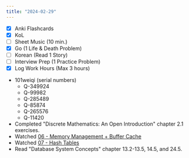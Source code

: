 ```yaml
---
title: "2024-02-29"
---
```


- [x] Anki Flashcards
- [x] KoL
- [ ] Sheet Music (10 min.)
- [x] Go (1 Life & Death Problem)
- [ ] Korean (Read 1 Story)
- [ ] Interview Prep (1 Practice Problem)
- [x] Log Work Hours (Max 3 hours)

* 101weiqi (serial numbers)
	* Q-349924
	* Q-99982
	* Q-285489
	* Q-85874
	* Q-265576
	* Q-11420
* Completed "Discrete Mathematics: An Open Introduction" chapter 2.1 exercises.
* Watched [06 - Memory Management + Buffer Cache](https://www.youtube.com/watch?v=Y9H2HaRKOIw)
* Watched [07 - Hash Tables](https://www.youtube.com/watch?v=9yUlSabzVwQ)
* Read "Database System Concepts" chapter 13.2-13.5, 14.5, and 24.5.